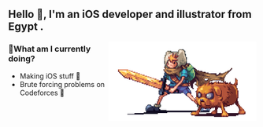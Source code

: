 ## Hello 👋, I'm an iOS developer and illustrator from Egypt .
<img align='right' src="https://raw.githubusercontent.com/selimdoyranli/selimdoyranli/master/preview.gif" width="300">
<!-- ## Want to connect? 
[![Twitter URL](https://img.shields.io/static/v1?color=blue&label=Twitter%20&logo=twitter&logoColor=white&style=for-the-badge&message=Follow)](https://twitter.com/ahmadyas_ser)
[![LinkedIn URL](https://img.shields.io/static/v1?color=blue&label=linkedin&log=linkedin&logoColor=white&style=for-the-badge&message=Connect)](https://www.linkedin.com/in/ahmdyasser) -->

### 🔭What am I currently doing?
- Making iOS stuff 🍎
- Brute forcing problems on Codeforces 🐳

<!-- - Building my portfolio website using Webflow: [ahmdyasser](http://ahmdyasser.webflow.io/) 🧊
    -->



<!--
**ahmdyasser/ahmdyasser** is a ✨ _special_ ✨ repository because its `README.md` (this file) appears on your GitHub profile.

Here are some ideas to get you started:

- 🔭 I’m currently working on ...
- 🌱 I’m currently learning ...
- 👯 I’m looking to collaborate on ...
- 🤔 I’m looking for help with ...
- 💬 Ask me about ...
- 📫 How to reach me: ...
- 😄 Pronouns: ...
- ⚡ Fun fact: ...
-->
